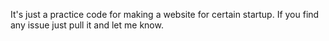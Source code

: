 It's just a practice code for making a website for certain startup.
If you find any issue just pull it and let me know.
